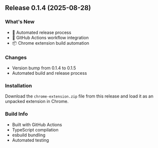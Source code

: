 ## Release 0.1.4 (2025-08-28)

### What's New
- 🚀 Automated release process
- 🔧 GitHub Actions workflow integration
- 📦 Chrome extension build automation

### Changes
- Version bump from 0.1.4 to 0.1.5
- Automated build and release process

### Installation
Download the `chrome-extension.zip` file from this release and load it as an unpacked extension in Chrome.

### Build Info
- Built with GitHub Actions
- TypeScript compilation
- esbuild bundling
- Automated testing